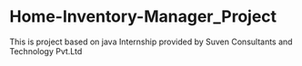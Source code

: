 # Home-Inventory-Manager_Project
This is project based on java Internship provided by Suven Consultants and Technology Pvt.Ltd
